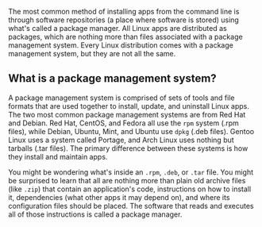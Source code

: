 The most common method of installing apps from the command line is through software repositories (a place where software is stored) using what's called a package manager. All Linux apps are distributed as packages, which are nothing more than files associated with a package management system. Every Linux distribution comes with a package management system, but they are not all the same.

## What is a package management system?
A package management system is comprised of sets of tools and file formats that are used together to install, update, and uninstall Linux apps. The two most common package management systems are from Red Hat and Debian. Red Hat, CentOS, and Fedora all use the `rpm` system (.rpm files), while Debian, Ubuntu, Mint, and Ubuntu use `dpkg` (.deb files). Gentoo Linux uses a system called Portage, and Arch Linux uses nothing but tarballs (.tar files). The primary difference between these systems is how they install and maintain apps.

You might be wondering what's inside an `.rpm`, `.deb`, or `.tar` file. You might be surprised to learn that all are nothing more than plain old archive files (like `.zip`) that contain an application's code, instructions on how to install it, dependencies (what other apps it may depend on), and where its configuration files should be placed. The software that reads and executes all of those instructions is called a package manager.
